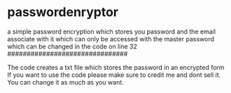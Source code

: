 # passwordenryptor
a simple password encryption which stores you password and the email associate with it which can only be accessed with the master password which can be changed in the code on line 32 
###############################

The code creates a txt file which stores the password in an encrypted form
If you want to use the code please make sure to credit me and dont sell it. You can change it as much as you want.
